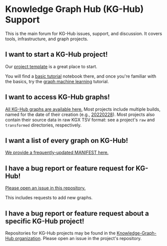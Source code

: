 # Knowledge Graph Hub (KG-Hub) Support
This is the main forum for KG-Hub issues, support, and discussion. It covers tools, infrastructure, and graph projects.

## I want to start a KG-Hub project!
Our [project template](https://github.com/Knowledge-Graph-Hub/kg-dtm-template) is a great place to start.

You will find a [basic tutorial](https://github.com/Knowledge-Graph-Hub/kg-dtm-template/blob/master/Tutorials/Getting%20Started.ipynb) notebook there, and once you're familiar with the basics, try the [graph machine learning](https://github.com/Knowledge-Graph-Hub/kg-dtm-template/blob/master/Tutorials/Machine%20Learning%20on%20Knowledge%20Graphs.ipynb) tutorial.

## I want to access KG-Hub graphs!
[All KG-Hub graphs are available here.](https://kg-hub.berkeleybop.io/)
Most projects include multiple builds, named for the date of their creation (e.g., [20220228](https://kg-hub.berkeleybop.io/kg-covid-19/20220228/index.html)).
Most projects also contain their source data in raw KGX TSV format: see a project's `raw` and `transformed` directories, respectively.

## I want a list of every graph on KG-Hub!
[We provide a frequently-updated MANIFEST here.](https://kg-hub.berkeleybop.io/MANIFEST.yaml)

## I have a bug report or feature request for KG-Hub!
[Please open an issue in this repository.](https://github.com/Knowledge-Graph-Hub/knowledge-graph-hub-support/issues)

This includes requests to add new graphs.

## I have a bug report or feature request about a specific KG-Hub project!
Repositories for KG-Hub projects may be found in the [Knowledge-Graph-Hub organization](https://github.com/Knowledge-Graph-Hub). Please open an issue in the project's repository.
